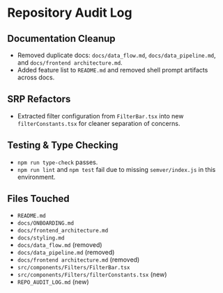 # Repository Audit Log

## Documentation Cleanup
- Removed duplicate docs: `docs/data_flow.md`, `docs/data_pipeline.md`, and `docs/frontend architecture.md`.
- Added feature list to `README.md` and removed shell prompt artifacts across docs.

## SRP Refactors
- Extracted filter configuration from `FilterBar.tsx` into new `filterConstants.tsx` for cleaner separation of concerns.

## Testing & Type Checking
- `npm run type-check` passes.
- `npm run lint` and `npm test` fail due to missing `semver/index.js` in this environment.

## Files Touched
- `README.md`
- `docs/ONBOARDING.md`
- `docs/frontend_architecture.md`
- `docs/styling.md`
- `docs/data_flow.md` (removed)
- `docs/data_pipeline.md` (removed)
- `docs/frontend architecture.md` (removed)
- `src/components/Filters/FilterBar.tsx`
- `src/components/Filters/filterConstants.tsx` (new)
- `REPO_AUDIT_LOG.md` (new) 